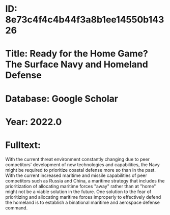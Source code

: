 # ID: 8e73c4f4c4b44f3a8b1ee14550b14326
# Title: Ready for the Home Game? The Surface Navy and Homeland Defense
# Database: Google Scholar
# Year: 2022.0
# Fulltext:
With the current threat environment constantly changing due to peer competitors' development of new technologies and capabilities, the Navy might be required to prioritize coastal defense more so than in the past.
With the current increased maritime and missile capabilities of peer competitors such as Russia and China, a maritime strategy that includes the prioritization of allocating maritime forces "away" rather than at "home" might not be a viable solution in the future.
One solution to the fear of prioritizing and allocating maritime forces improperly to effectively defend the homeland is to establish a binational maritime and aerospace defense command.